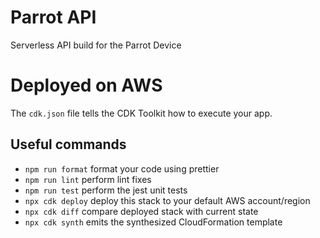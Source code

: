 # Parrot API

Serverless API build for the Parrot Device

# Deployed on AWS

The `cdk.json` file tells the CDK Toolkit how to execute your app.

## Useful commands

- `npm run format` format your code using prettier
- `npm run lint` perform lint fixes
- `npm run test` perform the jest unit tests
- `npx cdk deploy` deploy this stack to your default AWS account/region
- `npx cdk diff` compare deployed stack with current state
- `npx cdk synth` emits the synthesized CloudFormation template
